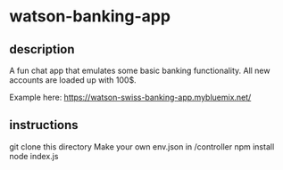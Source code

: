 # watson-banking-app
## description
A fun chat app that emulates some basic banking functionality. All new accounts are loaded up with 100$.

Example here:
https://watson-swiss-banking-app.mybluemix.net/

## instructions

git clone this directory
Make your own env.json in /controller
npm install
node index.js

